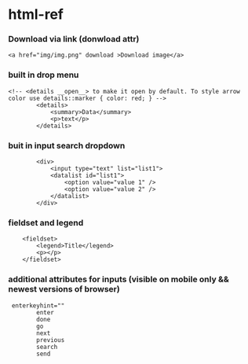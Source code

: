 # html-ref

### Download via link (donwload attr)

`<a href="img/img.png" download >Download image</a>`

### built in drop menu

```
<!-- <details __open__> to make it open by default. To style arrow color use details::marker { color: red; } -->
        <details>
            <summary>Data</summary>
            <p>text</p>
        </details>

```

### buit in input search dropdown

```
        <div>
            <input type="text" list="list1">
            <datalist id="list1">
                <option value="value 1" />
                <option value="value 2" />
            </datalist>
        </div>
```

### fieldset and legend

```
    <fieldset>
        <legend>Title</legend>
        <p></p>
    </fieldset>
```
### additional attributes for inputs (visible on mobile only && newest versions of browser)

```
 enterkeyhint=""
        enter
        done
        go
        next
        previous
        search
        send
```
